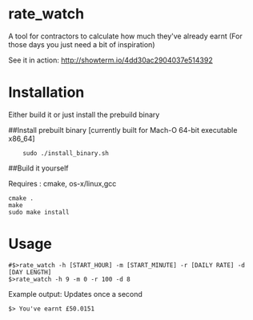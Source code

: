 rate_watch
=========

A tool for contractors to calculate how much they've already earnt (For those days you just need a bit of inspiration)

See it in action: http://showterm.io/4dd30ac2904037e514392

Installation
============

Either build it or just install the prebuild binary

##Install prebuilt binary [currently built for  Mach-O 64-bit executable x86_64] 
```
	sudo ./install_binary.sh
```

##Build it yourself

Requires : cmake, os-x/linux,gcc
```
cmake .
make
sudo make install
```

Usage
====

```
#$>rate_watch -h [START_HOUR] -m [START_MINUTE] -r [DAILY RATE] -d [DAY LENGTH]
$>rate_watch -h 9 -m 0 -r 100 -d 8
```

Example output:
Updates once a second
```
$> You've earnt £50.0151 
```
